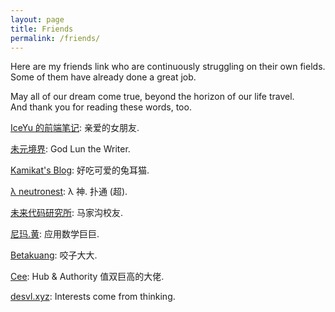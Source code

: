 ```yaml
---
layout: page
title: Friends
permalink: /friends/
---
```


Here are my friends link who are continuously struggling on their own fields.  
Some of them have already done a great job.

May all of our dream come true, beyond the horizon of our life travel.  
And thank you for reading these words, too.

<a target="_blank" href="https://lxy2222.github.io/">IceYu 的前端笔记</a>: 亲爱的女朋友.

<a target="_blank" href="http://molun.net/">未元境界</a>: God Lun the Writer.

<a target="_blank" href="https://banana.moe">Kamikat's Blog</a>: 好吃可爱的兔耳猫.

<a target="_blank" href="http://www.neutronest.moe/">λ neutronest</a>: λ 神. 扑通 (超).

<a target="_blank" href="http://blog.atelier39.org/">未来代码研究所</a>: 马家沟校友.

<a target="_blank" href="http://enigmahuang.me/">尼玛.黄</a>: 应用数学巨巨.

<!--<a target="_blank" href="http://earlonus.com/">earlonus</a>: 踏实上进的鹅厂员工.-->

<a target="_blank" href="https://betakuang.me/blog/">Betakuang</a>: 咬子大大.

<a target="_blank" href="http://blog.cee.moe/">Cee</a>: Hub & Authority 值双巨高的大佬.

<a target="_blank" href="https://desvl.xyz/">desvl.xyz</a>: Interests come from thinking.

